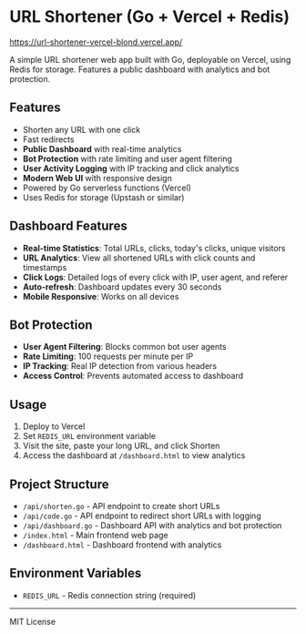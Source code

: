 # URL Shortener (Go + Vercel + Redis)

https://url-shortener-vercel-blond.vercel.app/

A simple URL shortener web app built with Go, deployable on Vercel, using Redis for storage. Features a public dashboard with analytics and bot protection.

## Features
- Shorten any URL with one click
- Fast redirects
- **Public Dashboard** with real-time analytics
- **Bot Protection** with rate limiting and user agent filtering
- **User Activity Logging** with IP tracking and click analytics
- **Modern Web UI** with responsive design
- Powered by Go serverless functions (Vercel)
- Uses Redis for storage (Upstash or similar)

## Dashboard Features
- **Real-time Statistics**: Total URLs, clicks, today's clicks, unique visitors
- **URL Analytics**: View all shortened URLs with click counts and timestamps
- **Click Logs**: Detailed logs of every click with IP, user agent, and referer
- **Auto-refresh**: Dashboard updates every 30 seconds
- **Mobile Responsive**: Works on all devices

## Bot Protection
- **User Agent Filtering**: Blocks common bot user agents
- **Rate Limiting**: 100 requests per minute per IP
- **IP Tracking**: Real IP detection from various headers
- **Access Control**: Prevents automated access to dashboard

## Usage
1. Deploy to Vercel
2. Set `REDIS_URL` environment variable
3. Visit the site, paste your long URL, and click Shorten
4. Access the dashboard at `/dashboard.html` to view analytics

## Project Structure
- `/api/shorten.go` - API endpoint to create short URLs
- `/api/code.go` - API endpoint to redirect short URLs with logging
- `/api/dashboard.go` - Dashboard API with analytics and bot protection
- `/index.html` - Main frontend web page
- `/dashboard.html` - Dashboard frontend with analytics

## Environment Variables
- `REDIS_URL` - Redis connection string (required)

---
MIT License 
